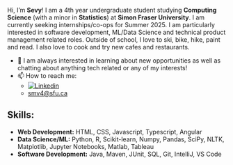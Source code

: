 Hi, I’m **Sevy**! I am a 4th year undergraduate student studying **Computing Science** (with a minor in **Statistics**) at **Simon Fraser University**.  I am currently seeking internships/co-ops for Summer 2025. I am particularly 
interested in software development, ML/Data Science and technical product management related roles. Outside of school, I love to ski, bike, hike, paint and read. I also love to cook and try new cafes and restaurants. 
- 💬 I am always interested in learning about new opportunities as well as chatting about anything tech related or any of my interests! 
- 📫 How to reach me:
  - [![Linkedin](https://img.shields.io/badge/-LinkedIn-blue?style=flat&logo=Linkedin&logoColor=white)](https://www.linkedin.com/in/sevy-veeken-9660a2254/)
  - smv4@sfu.ca
 
## Skills:
- **Web Development:** HTML, CSS, Javascript, Typescript, Angular
- **Data Science/ML:** Python, R, Scikit-learn, Numpy, Pandas, SciPy, NLTK, Matplotlib, Jupyter Notebooks, Matlab, Tableau
- **Software Development:** Java, Maven, JUnit, SQL, Git, IntelliJ, VS Code

<!---
SevyV/SevyV is a ✨ special ✨ repository because its `README.md` (this file) appears on your GitHub profile.
You can click the Preview link to take a look at your changes.
--->
